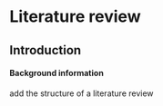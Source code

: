 # Literature review
## Introduction
#### Background information

add the structure of a literature review
